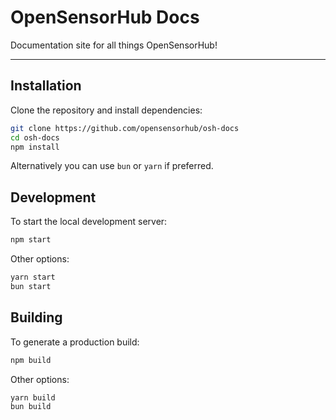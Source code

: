 # OpenSensorHub Docs 

Documentation site for all things OpenSensorHub!

---

## Installation
Clone the repository and install dependencies:

```bash
git clone https://github.com/opensensorhub/osh-docs
cd osh-docs
npm install
```
Alternatively you can use `bun` or `yarn` if preferred.

## Development
To start the local development server:
```bash
npm start
```

Other options:
```bash
yarn start
bun start
```
 
## Building
To generate a production build: 
```bash
npm build
```

Other options:
```bash
yarn build
bun build
```







